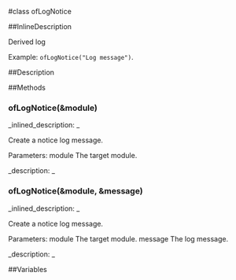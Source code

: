 #class ofLogNotice


<!--
_visible: True_
_advanced: True_
_istemplated: False_
-->

##InlineDescription

Derived log 

Example: `ofLogNotice("Log message")`.





##Description





##Methods



### ofLogNotice(&module)

<!--
_syntax: ofLogNotice(&module)_
_name: ofLogNotice_
_returns: _
_returns_description: _
_parameters: const string &module_
_access: public_
_version_started: 007_
_version_deprecated: _
_summary: _
_constant: False_
_static: False_
_visible: True_
_advanced: False_
-->

_inlined_description: _

Create a notice log message.

Parameters:
module The target module.





_description: _







<!----------------------------------------------------------------------------->

### ofLogNotice(&module, &message)

<!--
_syntax: ofLogNotice(&module, &message)_
_name: ofLogNotice_
_returns: _
_returns_description: _
_parameters: const string &module, const string &message_
_access: public_
_version_started: 007_
_version_deprecated: _
_summary: _
_constant: False_
_static: False_
_visible: True_
_advanced: False_
-->

_inlined_description: _

Create a notice log message.

Parameters:
module The target module.
message The log message.





_description: _







<!----------------------------------------------------------------------------->

##Variables



